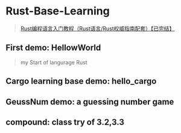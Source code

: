 # Rust-Base-Learning

> [Rust编程语言入门教程（Rust语言/Rust权威指南配套）【已完结】](https://www.bilibili.com/video/BV1hp4y1k7SV)

## First demo: HellowWorld 

> my Start of langurage Rust

## Cargo learning base demo: hello_cargo

## GeussNum demo: a guessing number game

## compound: class try of 3.2,3.3